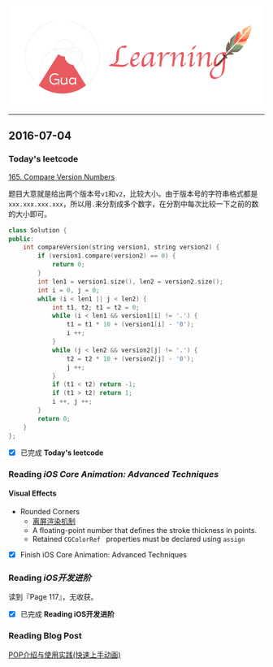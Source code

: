 ![](/background.png)

---


## 2016-07-04


### Today's leetcode

[165. Compare Version Numbers](https://leetcode.com/problems/compare-version-numbers/)

题目大意就是给出两个版本号`v1`和`v2`，比较大小。由于版本号的字符串格式都是`xxx.xxx.xxx.xxx`，所以用`.`来分割成多个数字，在分割中每次比较一下之前的数的大小即可。

```cpp
class Solution {
public:
    int compareVersion(string version1, string version2) {
        if (version1.compare(version2) == 0) {
            return 0;
        }
        int len1 = version1.size(), len2 = version2.size();
        int i = 0, j = 0;
        while (i < len1 || j < len2) {
            int t1, t2; t1 = t2 = 0;
            while (i < len1 && version1[i] != '.') {
                t1 = t1 * 10 + (version1[i] - '0');
                i ++;
            }
            while (j < len2 && version2[j] != '.') {
                t2 = t2 * 10 + (version2[j] - '0');
                j ++;
            }
            if (t1 < t2) return -1;
            if (t1 > t2) return 1;
            i ++, j ++;
        }
        return 0;
    }
};
```

- [x] 已完成 **Today's leetcode**


### Reading *iOS Core Animation: Advanced Techniques*

#### Visual Effects

* Rounded Corners
  * [离屏渲染机制](https://www.objc.io/issues/3-views/moving-pixels-onto-the-screen/)
  * A floating-point number that defines the stroke thickness in points.
  * Retained `CGColorRef ` properties must be declared using `assign`


- [x] Finish iOS Core Animation: Advanced Techniques


### Reading *iOS开发进阶* 

读到『Page 117』，无收获。

- [x] 已完成 **Reading iOS开发进阶**

### Reading Blog Post

[POP介绍与使用实践(快速上手动画)](http://adad184.com/2015/03/11/intro-to-pop/)

